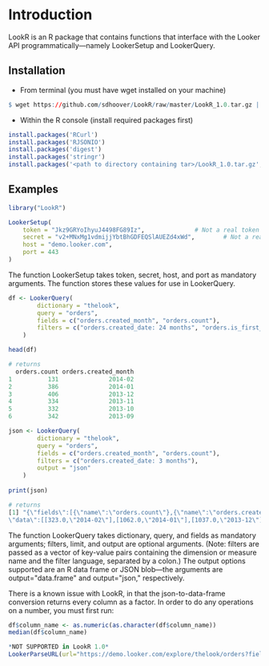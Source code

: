 Introduction
================

LookR is an R package that contains functions that interface with the Looker API programmatically—namely LookerSetup and LookerQuery.

Installation
------------

* From terminal (you must have wget installed on your machine)
```R
$ wget https://github.com/sdhoover/LookR/raw/master/LookR_1.0.tar.gz | tar zx
```

* Within the R console (install required packages first)
```R 
install.packages('RCurl')
install.packages('RJSONIO')
install.packages('digest')
install.packages('stringr')
install.packages('<path to directory containing tar>/LookR_1.0.tar.gz', repos = NULL, type = 'source')
```

Examples
------------

```R
library("LookR")

LookerSetup(
	token = "Jkz9GRYoIhyuJ4498FG89Iz",				# Not a real token
	secret = "v2+MNxMg1vdmijjYbtBhGDFEQSlAUEZd4xWd",		# Not a real secret
	host = "demo.looker.com", 
	port = 443
)
```

The function LookerSetup takes token, secret, host, and port as mandatory arguments. The function stores these values for use in LookerQuery.

```R
df <- LookerQuery(
 		dictionary = "thelook", 
	 	query = "orders", 
 		fields = c("orders.created_month", "orders.count"), 
 		filters = c("orders.created_date: 24 months", "orders.is_first_purchase: Yes")
	)

head(df)

# returns
  orders.count orders.created_month
1          131              2014-02
2          386              2014-01
3          406              2013-12
4          334              2013-11
5          332              2013-10
6          342              2013-09

json <- LookerQuery(
 		dictionary = "thelook", 
	 	query = "orders", 
 		fields = c("orders.created_month", "orders.count"), 
 		filters = c("orders.created_date: 3 months"),
 		output = "json"
	)	
	
print(json)

# returns 
[1] "{\"fields\":[{\"name\":\"orders.count\"},{\"name\":\"orders.created_month\"}],
\"data\":[[323.0,\"2014-02\"],[1062.0,\"2014-01\"],[1037.0,\"2013-12\"]]}"
```
The function LookerQuery takes dictionary, query, and fields as mandatory arguments; filters, limit, and output are optional arguments. (Note: filters are passed as a vector of key-value pairs containing the dimension or measure name and the filter language, separated by a colon.) The output options supported are an R data frame or JSON blob—the arguments are output="data.frame" and output="json," respectively.

There is a known issue with LookR, in that the json-to-data-frame conversion returns every column as a factor. In order to do any operations on a number, you must first run:
```R
df$column_name <- as.numeric(as.character(df$column_name))
median(df$column_name)
```

```R
*NOT SUPPORTED in LookR 1.0*
LookerParseURL(url="https://demo.looker.com/explore/thelook/orders?fields=orders.count&f[orders.created_date]=30+days&limit=500")
```

